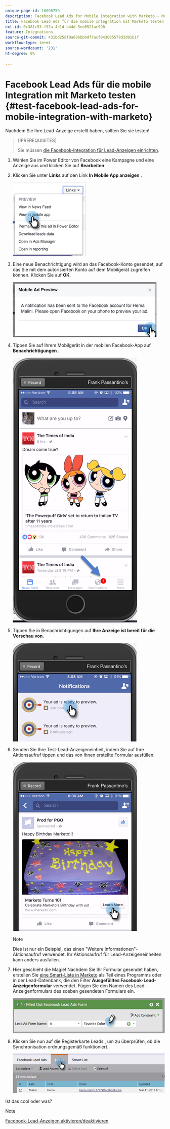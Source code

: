 ```yaml
---
unique-page-id: 10098759
description: Facebook Lead Ads for Mobile Integration with Marketo - Marketo Docs - Produktdokumentation testen
title: Facebook Lead Ads für die mobile Integration mit Marketo testen
exl-id: 0c381c53-f97a-4e1d-b44d-5ee6521ac990
feature: Integrations
source-git-commit: 431bd258f9a68bbb9df7acf043085578d3d91b1f
workflow-type: tm+mt
source-wordcount: '231'
ht-degree: 0%

---
```


# Facebook Lead Ads für die mobile Integration mit Marketo testen {#test-facebook-lead-ads-for-mobile-integration-with-marketo}

Nachdem Sie Ihre Lead-Anzeige erstellt haben, sollten Sie sie testen!

>[!PREREQUISITES]
>
>Sie müssen [die Facebook-Integration für Lead-Anzeigen einrichten](/help/marketo/product-docs/demand-generation/facebook/set-up-facebook-lead-ads.md).

1. Wählen Sie im Power Editor von Facebook eine Kampagne und eine Anzeige aus und klicken Sie auf **Bearbeiten**.

1. Klicken Sie unter **Links** auf den Link **In Mobile App anzeigen** .

   ![](assets/image2016-5-13-15-3a2-3a38.png)

1. Eine neue Benachrichtigung wird an das Facebook-Konto gesendet, auf das Sie mit dem autorisierten Konto auf dem Mobilgerät zugreifen können. Klicken Sie auf **OK**.

   ![](assets/image2016-3-11-8-3a35-3a7.png)

1. Tippen Sie auf Ihrem Mobilgerät in der mobilen Facebook-App auf **Benachrichtigungen** .

   ![](assets/image2016-3-11-8-3a38-3a35.png)

1. Tippen Sie in Benachrichtigungen auf **Ihre Anzeige ist bereit für die Vorschau von**.

   ![](assets/image2016-3-11-8-3a41-3a59.png)

1. Senden Sie Ihre Test-Lead-Anzeigeneinheit, indem Sie auf Ihre Aktionsaufruf tippen und das von Ihnen erstellte Formular ausfüllen.

   ![](assets/image2016-3-11-8-3a52-3a20.png)

   >[!NOTE]
   >
   >Dies ist nur ein Beispiel, das einen &quot;Weitere Informationen&quot;-Aktionsaufruf verwendet. Ihr Aktionsaufruf für Lead-Anzeigeneinheiten kann anders ausfallen.

1. Hier geschieht die Magie! Nachdem Sie Ihr Formular gesendet haben, erstellen Sie [eine Smart-Liste in Marketo](/help/marketo/product-docs/core-marketo-concepts/smart-lists-and-static-lists/creating-a-smart-list/create-a-smart-list.md) als Teil eines Programms oder in der Lead-Datenbank, die den Filter **Ausgefülltes Facebook-Lead-Anzeigenformular** verwendet. Fügen Sie den Namen des Lead-Anzeigenformulars des soeben gesendeten Formulars ein.

   ![](assets/image2016-3-11-8-3a59-3a34.png)

1. Klicken Sie nun auf die Registerkarte Leads , um zu überprüfen, ob die Synchronisation ordnungsgemäß funktioniert.

   ![](assets/image2016-3-11-15-3a27-3a54.png)

Ist das cool oder was?

>[!NOTE]
>
>[Facebook-Lead-Anzeigen aktivieren/deaktivieren](/help/marketo/product-docs/demand-generation/facebook/set-up-facebook-lead-ads.md)
